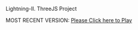 Lightning-II. ThreeJS Project

MOST RECENT VERSION: [Please Click here to Play](https://rawcdn.githack.com/alperenbutun/jets-online/eaad19c/index.html)
